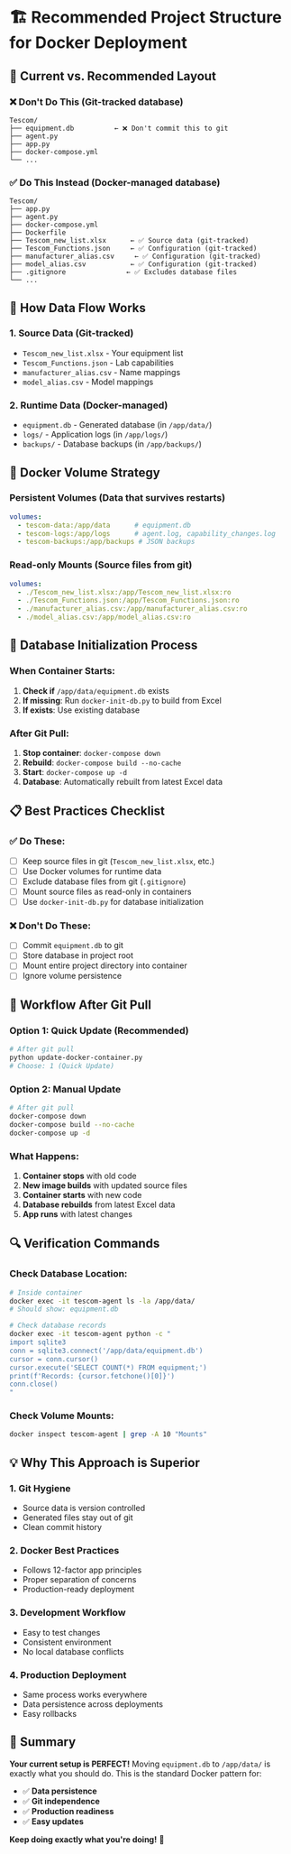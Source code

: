 # 🏗️ Recommended Project Structure for Docker Deployment

## 📁 **Current vs. Recommended Layout**

### **❌ Don't Do This (Git-tracked database)**
```
Tescom/
├── equipment.db          ← ❌ Don't commit this to git
├── agent.py
├── app.py
├── docker-compose.yml
└── ...
```

### **✅ Do This Instead (Docker-managed database)**
```
Tescom/
├── app.py
├── agent.py
├── docker-compose.yml
├── Dockerfile
├── Tescom_new_list.xlsx      ← ✅ Source data (git-tracked)
├── Tescom_Functions.json     ← ✅ Configuration (git-tracked)
├── manufacturer_alias.csv     ← ✅ Configuration (git-tracked)
├── model_alias.csv           ← ✅ Configuration (git-tracked)
├── .gitignore               ← ✅ Excludes database files
└── ...
```

## 🔄 **How Data Flow Works**

### **1. Source Data (Git-tracked)**
- `Tescom_new_list.xlsx` - Your equipment list
- `Tescom_Functions.json` - Lab capabilities
- `manufacturer_alias.csv` - Name mappings
- `model_alias.csv` - Model mappings

### **2. Runtime Data (Docker-managed)**
- `equipment.db` - Generated database (in `/app/data/`)
- `logs/` - Application logs (in `/app/logs/`)
- `backups/` - Database backups (in `/app/backups/`)

## 🐳 **Docker Volume Strategy**

### **Persistent Volumes (Data that survives restarts)**
```yaml
volumes:
  - tescom-data:/app/data      # equipment.db
  - tescom-logs:/app/logs      # agent.log, capability_changes.log
  - tescom-backups:/app/backups # JSON backups
```

### **Read-only Mounts (Source files from git)**
```yaml
volumes:
  - ./Tescom_new_list.xlsx:/app/Tescom_new_list.xlsx:ro
  - ./Tescom_Functions.json:/app/Tescom_Functions.json:ro
  - ./manufacturer_alias.csv:/app/manufacturer_alias.csv:ro
  - ./model_alias.csv:/app/model_alias.csv:ro
```

## 🔧 **Database Initialization Process**

### **When Container Starts:**
1. **Check if** `/app/data/equipment.db` exists
2. **If missing**: Run `docker-init-db.py` to build from Excel
3. **If exists**: Use existing database

### **After Git Pull:**
1. **Stop container**: `docker-compose down`
2. **Rebuild**: `docker-compose build --no-cache`
3. **Start**: `docker-compose up -d`
4. **Database**: Automatically rebuilt from latest Excel data

## 📋 **Best Practices Checklist**

### **✅ Do These:**
- [ ] Keep source files in git (`Tescom_new_list.xlsx`, etc.)
- [ ] Use Docker volumes for runtime data
- [ ] Exclude database files from git (`.gitignore`)
- [ ] Mount source files as read-only in containers
- [ ] Use `docker-init-db.py` for database initialization

### **❌ Don't Do These:**
- [ ] Commit `equipment.db` to git
- [ ] Store database in project root
- [ ] Mount entire project directory into container
- [ ] Ignore volume persistence

## 🚀 **Workflow After Git Pull**

### **Option 1: Quick Update (Recommended)**
```bash
# After git pull
python update-docker-container.py
# Choose: 1 (Quick Update)
```

### **Option 2: Manual Update**
```bash
# After git pull
docker-compose down
docker-compose build --no-cache
docker-compose up -d
```

### **What Happens:**
1. **Container stops** with old code
2. **New image builds** with updated source files
3. **Container starts** with new code
4. **Database rebuilds** from latest Excel data
5. **App runs** with latest changes

## 🔍 **Verification Commands**

### **Check Database Location:**
```bash
# Inside container
docker exec -it tescom-agent ls -la /app/data/
# Should show: equipment.db

# Check database records
docker exec -it tescom-agent python -c "
import sqlite3
conn = sqlite3.connect('/app/data/equipment.db')
cursor = conn.cursor()
cursor.execute('SELECT COUNT(*) FROM equipment;')
print(f'Records: {cursor.fetchone()[0]}')
conn.close()
"
```

### **Check Volume Mounts:**
```bash
docker inspect tescom-agent | grep -A 10 "Mounts"
```

## 💡 **Why This Approach is Superior**

### **1. Git Hygiene**
- Source data is version controlled
- Generated files stay out of git
- Clean commit history

### **2. Docker Best Practices**
- Follows 12-factor app principles
- Proper separation of concerns
- Production-ready deployment

### **3. Development Workflow**
- Easy to test changes
- Consistent environment
- No local database conflicts

### **4. Production Deployment**
- Same process works everywhere
- Data persistence across deployments
- Easy rollbacks

## 🎯 **Summary**

**Your current setup is PERFECT!** Moving `equipment.db` to `/app/data/` is exactly what you should do. This is the standard Docker pattern for:

- ✅ **Data persistence**
- ✅ **Git independence** 
- ✅ **Production readiness**
- ✅ **Easy updates**

**Keep doing exactly what you're doing!** 🎉
